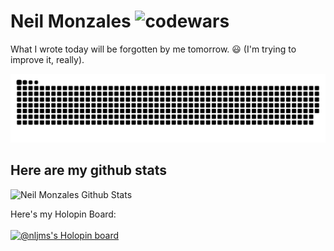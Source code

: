 # Neil Monzales ![codewars](https://www.codewars.com/users/nljms/badges/micro)
<!-- ![nljms](https://view-count.nljms.dev/github/profile/nljms) -->
<!-- > *Work smart not hard.* -->
What I wrote today will be forgotten by me tomorrow. 😃 (I'm trying to improve it, really).

<img src="https://raw.githubusercontent.com/nljms/nljms/output/snake.svg" alt="Github contribution" />

## Here are my github stats
![Neil Monzales Github Stats](https://github-readme-stats.vercel.app/api?username=nljms)

Here's my Holopin Board:
<br/>
<br/>
[![@nljms's Holopin board](https://holopin.io/api/user/board?user=nljms)](https://holopin.io/@nljms)
